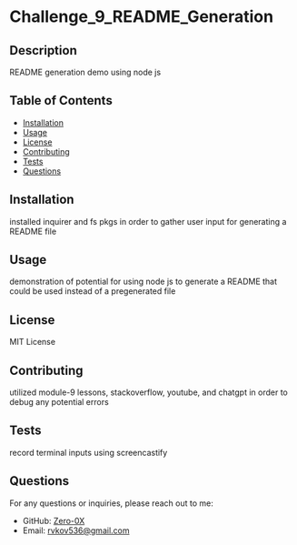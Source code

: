 # Challenge_9_README_Generation

## Description
  README generation demo using node js
  
## Table of Contents
- [Installation](#installation)
- [Usage](#usage)
- [License](#license)
- [Contributing](#contributing)
- [Tests](#tests)
- [Questions](#questions)
  
## Installation
installed inquirer and fs pkgs in order to gather user input for generating a README file
  
## Usage
demonstration of potential for using node js to generate a README that could be used instead of a pregenerated file
  
## License
MIT License
  
## Contributing
utilized module-9 lessons, stackoverflow, youtube, and chatgpt in order to debug any potential errors
  
## Tests
record terminal inputs using screencastify
  
## Questions
For any questions or inquiries, please reach out to me:
- GitHub: [Zero-0X](https://github.com/Zero-0X)
- Email: [rvkov536@gmail.com](mailto:rvkov536@gmail.com)
